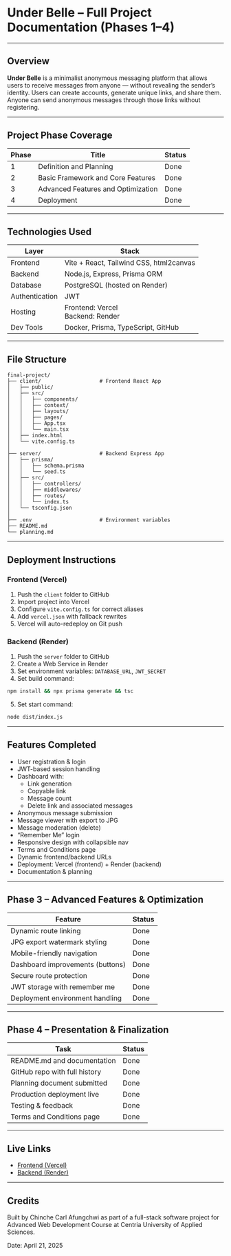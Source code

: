 # Under Belle – Full Project Documentation (Phases 1–4)

---

## Overview

**Under Belle** is a minimalist anonymous messaging platform that allows users to receive messages from anyone — without revealing the sender’s identity. Users can create accounts, generate unique links, and share them. Anyone can send anonymous messages through those links without registering.

---

##  Project Phase Coverage

| Phase | Title                               | Status |
|-------|-------------------------------------|--------|
| 1     | Definition and Planning             | Done |
| 2     | Basic Framework and Core Features   | Done |
| 3     | Advanced Features and Optimization  | Done |
| 4     | Deployment         | Done |

---

## Technologies Used

| Layer        | Stack                                      |
|--------------|--------------------------------------------|
| Frontend     | Vite + React, Tailwind CSS, html2canvas    |
| Backend      | Node.js, Express, Prisma ORM               |
| Database     | PostgreSQL (hosted on Render)              |
| Authentication | JWT                                       |
| Hosting      | Frontend: Vercel<br>Backend: Render        |
| Dev Tools    | Docker, Prisma, TypeScript, GitHub         |

---

## File Structure

```
final-project/
├── client/                   # Frontend React App
│   ├── public/
│   ├── src/
│   │   ├── components/
│   │   ├── context/
│   │   ├── layouts/
│   │   ├── pages/
│   │   ├── App.tsx
│   │   └── main.tsx
│   ├── index.html
│   └── vite.config.ts
│
├── server/                   # Backend Express App
│   ├── prisma/
│   │   ├── schema.prisma
│   │   └── seed.ts
│   ├── src/
│   │   ├── controllers/
│   │   ├── middlewares/
│   │   ├── routes/
│   │   └── index.ts
│   └── tsconfig.json
│
├── .env                      # Environment variables
├── README.md
└── planning.md
```

---

##  Deployment Instructions

### Frontend (Vercel)
1. Push the `client` folder to GitHub
2. Import project into Vercel
3. Configure `vite.config.ts` for correct aliases
4. Add `vercel.json` with fallback rewrites
5. Vercel will auto-redeploy on Git push

### Backend (Render)
1. Push the `server` folder to GitHub
2. Create a Web Service in Render
3. Set environment variables: `DATABASE_URL`, `JWT_SECRET`
4. Set build command:
```bash
npm install && npx prisma generate && tsc
```
5. Set start command:
```bash
node dist/index.js
```

---

## Features Completed

- User registration & login
- JWT-based session handling
- Dashboard with:
  - Link generation
  - Copyable link
  - Message count
  - Delete link and associated messages
- Anonymous message submission
- Message viewer with export to JPG
- Message moderation (delete)
- “Remember Me” login
- Responsive design with collapsible nav
- Terms and Conditions page
- Dynamic frontend/backend URLs
- Deployment: Vercel (frontend) + Render (backend)
- Documentation & planning

---

##  Phase 3 – Advanced Features & Optimization

| Feature                            | Status |
|-----------------------------------|--------|
| Dynamic route linking             |  Done |
| JPG export watermark styling      |  Done |
| Mobile-friendly navigation        |  Done |
| Dashboard improvements (buttons) |  Done |
| Secure route protection           |  Done |
| JWT storage with remember me      |  Done |
| Deployment environment handling   |  Done |

---

##  Phase 4 – Presentation & Finalization

| Task                              | Status |
|-----------------------------------|--------|
| README.md and documentation       |  Done |
| GitHub repo with full history     |  Done |
| Planning document submitted       |  Done |
| Production deployment live        |  Done |
| Testing & feedback                |  Done |
| Terms and Conditions page         |  Done |

---

##  Live Links

-  [Frontend (Vercel)](https://underbelle.vercel.app)
-  [Backend (Render)](https://underbelle-backend.onrender.com)

---

##  Credits

Built by Chinche Carl Afungchwi as part of a full-stack software project for Advanced Web Development Course at Centria University of Applied Sciences.

Date: April 21, 2025
